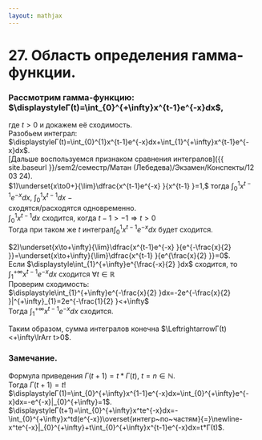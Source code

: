 ```yaml
---  
layout: mathjax  
---  
```

  
# 27. Область определения гамма-функции.  
  
### Рассмотрим гамма-функцию: $\displaystyleГ(t)=\int_{0}^{+\infty}x^{t-1}e^{-x}dx$,  
где $t>0$ и докажем её сходимость.  
Разобьем интеграл:  
$\displaystyleГ(t)=\int_{0}^{1}x^{t-1}e^{-x}dx+\int_{1}^{+\infty}x^{t-1}e^{-x}dx$.  
[Дальше воспользуемся признаком сравнения интегралов]({{ site.baseurl }}/sem2/семестр/Матан (Лебедева)/Экзамен/Конспекты/12 03 24).  
$1)\underset{x\to0+}{\lim}\dfrac{x^{t-1}e^{-x} }{x^{t-1} }=1,$ тогда $\displaystyle\int_{0}^{1}x^{t-1}e^{-x}dx,~\int_{0}^{1}x^{t-1}dx~-~$  
сходятся/расходятся одновременно.  
 $\displaystyle\int_{0}^{1}x^{t-1}dx~$сходится, когда $t-1>-1\Rightarrow t>0$  
Тогда при таком же $t$ интеграл$\displaystyle\int_{0}^{1}x^{t-1}e^{-x}dx$ будет сходится.  
  
$2)\underset{x\to+\infty}{\lim}\dfrac{x^{t-1}e^{-x} }{e^{-\frac{x}{2} }}=\underset{x\to+\infty}{\lim}\dfrac{x^{t-1} }{e^{\frac{x}{2} }}=0$.  
Если $\displaystyle\int_{1}^{+\infty}e^{\frac{-x}{2} }dx$ сходится, то $\displaystyle\int_{1}^{+\infty}x^{t-1}e^{-x}dx$ сходится $\forall t\in\mathbb{R}$  
Проверим сходимость:  
$\displaystyle\int_{1}^{+\infty}e^{-\frac{x}{2} }dx=-2e^{-\frac{x}{2} }|^{+\infty}_{1}=2e^{-\frac{1}{2} }<+\infty$  
Тогда $\displaystyle\int_{1}^{+\infty}x^{t-1}e^{-x}dx$ сходится.  
  
Таким образом, сумма интегралов конечна $\LeftrightarrowГ(t)<+\infty\lrArr t>0$.  
  
### Замечание.  
Формула приведения $Г(t+1)=t * Г(t),~t=n\in\mathbb{N}$.  
Тогда $Г(t+1)=t!$  
$\displaystyleГ(1)=\int_{0}^{+\infty}x^{1-1}e^{-x}dx=\int_{0}^{+\infty}e^{-x}dx=-e^{-x}|_{0}^{+\infty}=1$.  
$\displaystyleГ(t+1)=\int_{0}^{+\infty}x^te^{-x}dx=-\int_{0}^{+\infty}x^td(e^{-x})\overset{интегр~по~частям}{=}\newline-x^te^{-x}|_{0}^{+\infty}+t\int_{0}^{+\infty}x^{t-1}e^{-x}dx=t*Г(t)$.  
